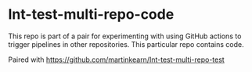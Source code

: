 # Int-test-multi-repo-code
This repo is part of a pair for experimenting with using GitHub actions to trigger pipelines in other repositories. This particular repo contains code.

Paired with https://github.com/martinkearn/Int-test-multi-repo-test
